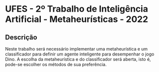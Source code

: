 # UFES - 2º Trabalho de Inteligência Artificial - Metaheurísticas - 2022

## Descrição
Neste trabalho será necessário implementar uma metaheurística e um classificador para definir um agente inteligente para desempenhar o jogo Dino. A escolha da metaheurística e do classificador será aberta, isto é, pode-se escolher os métodos de sua preferência.
